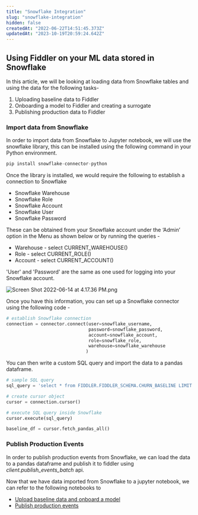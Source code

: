 ```yaml
---
title: "Snowflake Integration"
slug: "snowflake-integration"
hidden: false
createdAt: "2022-06-22T14:51:45.373Z"
updatedAt: "2023-10-19T20:59:24.642Z"
---
```

## Using Fiddler on your ML data stored in Snowflake

In this article, we will be looking at loading data from Snowflake tables and using the data for the following tasks-

1. Uploading baseline data to Fiddler
2. Onboarding a model to Fiddler and creating a surrogate
3. Publishing production data to Fiddler

### Import data from Snowflake

In order to import data from Snowflake to Jupyter notebook, we will use the snowflake library, this can be installed using the following command in your Python environment.

```python
pip install snowflake-connector-python
```

Once the library is installed, we would require the following to establish a connection to Snowflake

- Snowflake Warehouse
- Snowflake Role
- Snowflake Account
- Snowflake User
- Snowflake Password

These can be obtained from your Snowflake account under the ‘Admin’ option in the Menu as shown below or by running the queries - 

- Warehouse - select CURRENT_WAREHOUSE()
- Role - select CURRENT_ROLE()
- Account - select CURRENT_ACCOUNT()

'User' and 'Password' are the same as one used for logging into your Snowflake account.

![](https://files.readme.io/c2f4cf4-Screen_Shot_2022-06-14_at_4.17.36_PM.png "Screen Shot 2022-06-14 at 4.17.36 PM.png")

Once you have this information, you can set up a Snowflake connector using the following code -

```python
# establish Snowflake connection
connection = connector.connect(user=snowflake_username, 
                               password=snowflake_password, 
                               account=snowflake_account, 
                               role=snowflake_role, 
                               warehouse=snowflake_warehouse
                              )
```

You can then write a custom SQL query and import the data to a pandas dataframe.

```python
# sample SQL query
sql_query = 'select * from FIDDLER.FIDDLER_SCHEMA.CHURN_BASELINE LIMIT 100'

# create cursor object
cursor = connection.cursor()

# execute SQL query inside Snowflake
cursor.execute(sql_query)

baseline_df = cursor.fetch_pandas_all()
```

### Publish Production Events

In order to publish production events from Snowflake, we can load the data to a pandas dataframe and publish it to fiddler using _client.publish_events_batch_ api.

Now that we have data imported from Snowflake to a jupyter notebook, we can refer to the following notebooks to

- [Upload baseline data and onboard a model ](https://colab.research.google.com/github/fiddler-labs/fiddler-samples/blob/master/content_root/tutorial/integration-examples/snowflake/Fiddler-Snowflake%20Integration%20-%20Model%20Registration.ipynb)
- [Publish production events](https://colab.research.google.com/github/fiddler-labs/fiddler-samples/blob/master/content_root/tutorial/integration-examples/snowflake/Fiddler-Snowflake%20Integration%20-%20Event%20Publishing.ipynb)